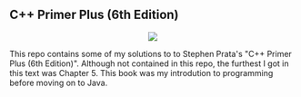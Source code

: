 ## C++ Primer Plus (6th Edition)

<p align="center"> <img src="https://user-images.githubusercontent.com/40440123/72942430-6b43de80-3d41-11ea-806f-185f20dd7db0.jpg"> </p>

This repo contains some of my solutions to to Stephen Prata's "C++ Primer Plus (6th Edition)". Although not contained in this repo, the furthest I got in this text was Chapter 5. This book was my introdution to programming before moving on to Java.
